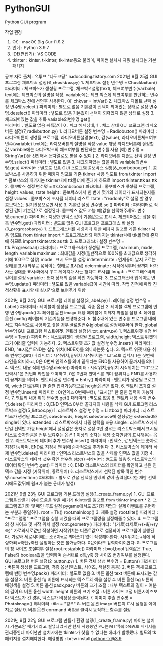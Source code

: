 # PythonGUI
Python GUI program

작업 환경 
1. OS : macOS Big Sur 11.5.2 
2. 언어 : Python 3.9.7 
3. IDE(편집기) : VS CODE 
4. tkinter : kinter, t-kinter, tk-inter등으 불리며, 파이썬 설치시 자동 설치되는 기본 패키지

공부 자료 출처 : 유투브 "나도코딩" nadocoding.tistory.com
2021년 9월 25일
    GUI 프로그램 체크박스 설정(6_checkbox.py)
        1. 체크박스 설정
            변수명 = Checkbutton()
                파라미터 : 체크박스가 생성될 프로그램, 체크박스설명(text), 체크여부변수(varibale)
                text에는 체크박스의 설명을 작성.
                variable에는 체크 박스에 체크여부를 판단하는 변수를 체크박스 전에 선언후 사용한다.
                예) chkvar = IntVar()
        2. 체크박스 디폴트 선택 설정
            변수명.select()
                파리미터 : 별도로 없음
                기본값이 선택이 되어있는 상태로 설정
            변수명.deselect()
                파라미터 : 별도로 없음
                기본값이 선택이 되어있지 않은 상태로 설정
        3. 체크되어있는 값을 취득 
            variable의변수명.get()        
                파라미터 : 별도로 없음
                취득값이 0 : 체크 해제상태, 1 : 체크 상태
    GUI 프로그램 라디오버튼 설정(7_radiobutton.py)
        1. 라디오버튼 설정
            변수명 = Radiobutton()
                파라미터 : 라디오버튼이 생성될 프로그램, 라디오버튼설명(text), 값(value), 라디오버튼체크여부변수(variable) 
                text에는 라디오버튼의 설명을 작성
                value 해당 라디오버튼에 설정할 값
                variable에는 라디오박스의 체크여부를 판단하는 변수를 사용 [예) 변수명 = StringVar()을 선언해서 문자열로도 받을 수 있다.]
        2. 라디오버튼 디폴트 선택 설정
            변수명.select()
                파라미터 : 별도로 없음
        3. 체크되어있는 값을 취득
            variable의변수명.get()
                파라미터 : 별도로 없음
    GUI 프로그램 콤보박스 설정(8_combobox.py)
        1. 콤보박스를 사용하기 위한 패키지 임포트
            기존 tkinter 사용 임포트
                from tkinter import *
            콤보박스의 패키지는 tkinter내에 ttk폴더에 존재에 하므로
                import tkinter.ttk as ttk
        2. 콤보박스 설정
            변수명 = ttk.Combobox()
                파라미터 : 콤보박스가 생성될 프로그램, height, values, state
                height : 콤보박스에서 한 번에 몇개의 데이터가 표시되는지를 설정
                values : 콤보박스에 표시될 데이터 리스트
                state : "readonly"로 설정 할 경우, 콤보박스는 읽기전용으로만 사용
        3. 기본값 설정
            변수명.set()
                파라미터 : 파라미터로 작성된 값이 기본값으로 설정된다. 콤보박스 값도 가능
                            예)값을 선택해주세요.
            변수명.current()
                파라미터 : 지정한 인덱스 값이 기본값으로 표시
        4. 체크되어있는 값을 취득 
            변수명.get()
                파라미터 : 별도로 없음
    GUI 프로그램 프로그래스 바 설정(9_progressbar.py)
        1. 프로그래스바를 사용하기 위한 패키지 임포트
            기존 tkinter 사용 임포트
                from tkinter import *
            프로그래스바의 패키지는 tkinter내에 ttk폴더에 존재에 하므로
                import tkinter.ttk as ttk
        2. 프로그래스바 설정
            변수명 = ttk.Progressbar()
                파라미터 : 프로그래스바가 생성될 프로그램, maximum, mode, length, variable
                maximum : 최대값을 지정(일반적으로 100%를 최대값으로 생각하기에 100으로 설정)
                mode : 표시 모드를 설정
                    indeterminate : 언제끝이 날지 모르는 상태를 표시(좌우로 움직이는 형태로 표시됨)
                    determinate : 시작에서부터 끝까지 바가 차는 상태를 표시(좌에서 우로 게이지가 차는 형태로 표시됨)
                length : 프로그래스바의 길이를 설정
                variable : 현재 상태의 값을 확인 가능하다.
        3. 프로그래스바 업데이트
            변수명.update()
                파라미터 : 별도로 없음
                variable값이 시간에 따라, 작업 진척에 따라 진척상황을 표시할 때 실시간으로 보여주기 위함

2021년 9월 24일
    GUI 프로그램 레이블 설정(3_label.py)
        1. 레이블 설정
            변수명 = Label()
                파라미터 : 레이블이 생성될 프로그램, 각종 옵션
        2. 레이블 객체 프로그램에 반영
            변수명.pack()
        3. 레이블 옵션 image
            해당 레이블에 이미지 파일을 설정
        4. 레이블 옵션 config
            레이블의 기존기능을 변경해준다.
        5. 함수내에 있는 변수를 프로그램 내에서도 지속적으로 사용하고 싶을 경우 글로벌변수(global)로 설정해주어야 한다.
            global 변수명
    GUI 프로그램 텍스트위젯, 엔트리 설정(4_txt_entry.py)
        1. 텍스트위젯 설정
            변수명 = Text()
                파라미터 : 텍스트위젯이 생성될 프로그램, width,height 텍스트 위젯의 크기
                여러줄 입력이 가능하다.
        2. 텍스트위젯 초기값 설정
            변수명.insert()
                파라미터 : END, "표시값"
                END는 삽입 위치(INDEX)를 의미하는듯 싶다.
        3. 텍스트 위젯 내용 취득
            변수명.get()
                파라미터 : 시작위치,끝위치
                시작위치는 "1.0"으로 입력시 1은 첫번째 라인을 의미하고, 0은 0번째 인덱스를 의미
                끝위치는 END를 사용하여 끝까지를 의미
        4. 텍스트 내용 삭제
            변수명.delete()
                파라미터 : 시작위치,끝위치
                시작위치는 "1.0"으로 입력시 1은 첫번째 라인을 의미하고, 0은 0번째 인덱스를 의미
                끝위치는 END를 사용하여 끝까지를 의미
        5. 엔트리 설정
            변수명 = Entry()
                파라미터 : 엔트리가 생성될 프로그램, width(가로길이)
                한 줄만 입력가능하므로 height옵션은 없다.
        6. 엔트리 초기값 설정
            변수명.insert()
                파라미터 : 0(인덱스 0번째부터), "표시값"
                한 줄만 입력이 가능하다.
        7. 엔트리 내용 취득
            변수명.get()
                파라미터 : 별도로 없음
        8. 엔트리 내용 삭제
            변수명.delete()
                파라미터 : 0,END
                인덱스 0부터 끝까지의 내용을 삭제
    GUI 프로그램 리스트박스 설정(5_listbox.py)
        1. 리스트박스 설정
            변수명 = Listbox()
                파라미터 : 리스트박스가 생성될 프로그램, selectmode, height
                selectmode에 설정값은 extended와 single이 있다.
                    extended : 리스트박스에서 다중 선택을 허용
                    single   : 리스트박스에서 단일 선택만 가능
                height에서 설정값은 숫자로 설정
                    0인 경우는 리스트박스에서 표시될 리스트 숫자만큼을 전부 보여주는 옵션
                    1 이상의 숫자는 해당 숫자만큼의 표시해주는 옵션
        2. 리스트박스에 데이터 추가
            변수명.insert()
                파라미터 : 인덱스, 값
                인덱스는 숫자로 지정가능하며, END로 지정시 맨 뒤에 순차적으로 추가된다.
        3. 리스트박스에 데이터 삭제
            변수명.delete()
                파라미터 : 인덱스
                리스트박스의 값을 삭제할 인덱스 값을 지정
        4. 리스트박스의 데이터 갯수 확인
            변수명.size()
                파라미터 : 별도로 없음
        5. 리스트박스의 데이터 확인
            변수명.get()
                파라미터 : 0, END
                리스트박스의 데이터를 확인하고 싶은 인덱스 값을 지정 (시작위치, 종료위치)
        6. 리스트박스에서 선택된 항목 확인
            변수명.curselection()
                파라미터 : 별도로 없음
                선택된 인덳의 값이 출력된다.(한 개만 선택시에도 값뒤에 쉼표가 붙는 문제가 발생)

2021년 9월 23일
    GUI 프로그램 기본 프레임 설정(1_create_frame.py)
        1. GUI 프로그램을 만들기 위해 도움을 받을 패키지 tkinter를 임포트 
            from tkinter import *
        2. 프로그램 초기화 및 메인 루프 설정
            pygame에서도 초기화 작업과 실제 이벤트를 구현하는 부분과 동일하다.
            root = Tk()
            root.mainloop()
        3. 제목 설정
            root.tilte()
                파라미터 : "프로그램명"
                프로그램을 실행 시켰을 때의 프로그램명을 설정해줄수 있다.
        4. 프로그램의 창 사이즈 및 시작 위치 설정
            root.geometry()
                파라미터 : "(가로)x(세로)+(x축)+(y축)"
                가로와세로값만 작성하면 시작위치는 디폴트값으로 설정되어 프로그램이 실행된다.
                가로와 세로사이에는 소문자x로 띄어쓰기 없이 작성해야한다.
                시작위치는+뒤에 작성하되 x축만y축만 설정하는 것은 불가능하다. 0값이라도 입력하여야한다.
        5. 프로그램의 창 사이즈 조절여부 설정
            root.resizable()
                파라미터 : bool,bool
                입력값은 True, False의 boolean값을 입력하며 순서대로 x축,y축 창 사이즈 변경여부를 설정한다.
    GUI 프로그램 버튼 설정(2_button.py)
        1. 버튼 객체 생성 
            변수명 = Button()
                파라미터 : 버튼이 생성될 프로그램, 각종 옵션(텍스트, 사이즈, 색설정 등등) 
        2. 버튼 객체 프로그램에 반영
            변수명.pack()
                파라미터 : 별도로 없음
        3. 버튼 옵션 text
            버튼에 표시되는 값을 설정
        3. 버튼 옵션 fg
            버튼에 표시되는 텍스트의 색을 설정
        4. 버튼 옵션 bg
            버튼의 배경색을 설정
        5. 버튼 옵션 padx,pady
            버튼의 크기 조절 : 내부 텍스트의 길이 + 여분의 길이
        6. 버튼 옵션 width, height
            버튼의 크기 조절 : 버튼 사이즈 고정
                버튼사이즈보다 텍스트가 긴 경우, 텍스트가 비정상 출력된다.
        7. 이미지 추출
            변수명 = PhotoImage()
                파라미터 : file = "경로"
        8. 버튼 옵션 image
            버튼의 표시 설정을 이미지로 설정
        9. 버튼 옵션 command
            버튼을 클릭시 동작하는 함수를 설정
            
2021년 9월 22일
    GUI 프로그램 만들기 환경 설정(1_create_frame.py)
        파이썬 설치시 기본포함 패키지라고 설명되었지만 현재 사용중인 PC는 M1 맥북
        brew로 패키지를 관리중인데 파이썬만 설치시에는 tkinter가 찾을 수 없다는 에러가 발생했다.
        별도의 tk 패키지를 설치해야한다.
            해결방법 : brew install python-tk@3.9